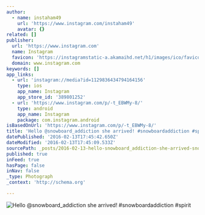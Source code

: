 ```yaml
---
author:
  - name: instaham49
    url: 'https://www.instagram.com/instaham49'
    avatar: {}
related: []
publisher:
  url: 'https://www.instagram.com'
  name: Instagram
  favicon: 'https://instagramstatic-a.akamaihd.net/h1/images/ico/favicon.ico/7cdab0872b15.ico'
  domain: www.instagram.com
keywords: []
app_links:
  - url: 'instagram://media?id=1129836434794164156'
    type: ios
    app_name: Instagram
    app_store_id: '389801252'
  - url: 'https://www.instagram.com/p/-t_EBWMy-8/'
    type: android
    app_name: Instagram
    package: com.instagram.android
isBasedOnUrl: 'https://www.instagram.com/p/-t_EBWMy-8/'
title: 'Hello @snowboard_addiction she arrived! #snowboardaddiction #spirit'
datePublished: '2016-02-13T17:45:42.650Z'
dateModified: '2016-02-13T17:45:09.533Z'
sourcePath: _posts/2016-02-13-hello-snowboard_addiction-she-arrived-snowboardaddiction.md
published: true
inFeed: true
hasPage: false
inNav: false
_type: Photograph
_context: 'http://schema.org'

---
```

![Hello &commat;snowboard&lowbar;addiction she arrived&excl; &num;snowboardaddiction &num;spirit](https://scontent.cdninstagram.com/t51.2885-15/s640x640/sh0.08/e35/12317917_1643078355951647_504145170_n.jpg?ig_cache_key=MTEyOTgzNjQzNDc5NDE2NDE1Ng%3D%3D.2)